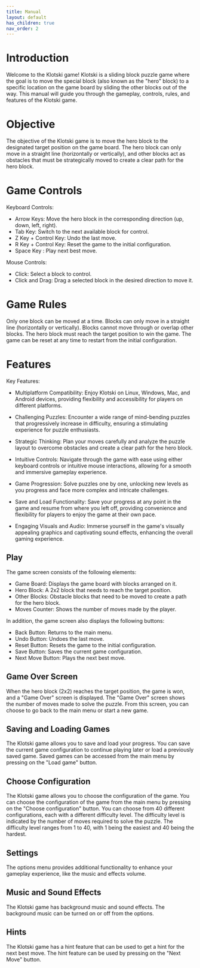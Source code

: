 ```yaml
---
title: Manual
layout: default
has_children: true
nav_order: 2
---
```


# Introduction

Welcome to the Klotski game! Klotski is a sliding block puzzle game where the goal is to move the special block (also
known as the "hero" block) to a specific location on the game board by sliding the other blocks out of the way. This
manual will guide you through the gameplay, controls, rules, and features of the Klotski game.

# Objective

The objective of the Klotski game is to move the hero block to the designated target position on the game board. The
hero block can only move in a straight line (horizontally or vertically), and other blocks act as obstacles that must
be strategically moved to create a clear path for the hero block.

# Game Controls

Keyboard Controls:

- Arrow Keys: Move the hero block in the corresponding direction (up, down, left, right).
- Tab Key: Switch to the next available block for control.
- Z Key + Control Key: Undo the last move.
- R Key + Control Key: Reset the game to the initial configuration.
- Space Key : Play next best move.

Mouse Controls:

- Click: Select a block to control.
- Click and Drag: Drag a selected block in the desired direction to move it.

# Game Rules

Only one block can be moved at a time.
Blocks can only move in a straight line (horizontally or vertically).
Blocks cannot move through or overlap other blocks.
The hero block must reach the target position to win the game.
The game can be reset at any time to restart from the initial configuration.

# Features

Key Features:

- Multiplatform Compatibility: Enjoy Klotski on Linux, Windows, Mac, and Android devices, providing flexibility and accessibility for players on different platforms.

- Challenging Puzzles: Encounter a wide range of mind-bending puzzles that progressively increase in difficulty, ensuring a stimulating experience for puzzle enthusiasts.
- Strategic Thinking: Plan your moves carefully and analyze the puzzle layout to overcome obstacles and create a clear path for the hero block.
- Intuitive Controls: Navigate through the game with ease using either keyboard controls or intuitive mouse interactions, allowing for a smooth and immersive gameplay experience.
- Game Progression: Solve puzzles one by one, unlocking new levels as you progress and face more complex and intricate challenges.
- Save and Load Functionality: Save your progress at any point in the game and resume from where you left off, providing convenience and flexibility for players to enjoy the game at their own pace.
- Engaging Visuals and Audio: Immerse yourself in the game's visually appealing graphics and captivating sound effects, enhancing the overall gaming experience.

## Play

The game screen consists of the following elements:

- Game Board: Displays the game board with blocks arranged on it.
- Hero Block: A 2x2 block that needs to reach the target position.
- Other Blocks: Obstacle blocks that need to be moved to create a path for the hero block.
- Moves Counter: Shows the number of moves made by the player.

In addition, the game screen also displays the following buttons:

- Back Button: Returns to the main menu.
- Undo Button: Undoes the last move.
- Reset Button: Resets the game to the initial configuration.
- Save Button: Saves the current game configuration.
- Next Move Button: Plays the next best move.

## Game Over Screen

When the hero block (2x2) reaches the target position, the game is won, and a "Game Over" screen is displayed. The "Game
Over" screen shows the number of moves made to solve the puzzle. From this screen, you can choose to go back to the
main menu or start a new game.

## Saving and Loading Games

The Klotski game allows you to save and load your progress. You can save the current game configuration to continue
playing later or load a previously saved game. Saved games can be accessed from the main menu by pressing on the "Load game" button.

## Choose Configuration

The Klotski game allows you to choose the configuration of the game. You can choose the configuration of the game from the main menu by pressing on the "Choose configuration" button. You can choose from 40 different configurations, each with a different difficulty level. The difficulty level is indicated by the number of moves required to solve the puzzle. The difficulty level ranges from 1 to 40, with 1 being the easiest and 40 being the hardest.

## Settings

The options menu provides additional functionality to enhance your gameplay experience, like the music and effects volume.

## Music and Sound Effects

The Klotski game has background music and sound effects. The background music can be turned on or off from the options.

## Hints

The Klotski game has a hint feature that can be used to get a hint for the next best move. The hint feature can be used by pressing on the "Next Move" button.
